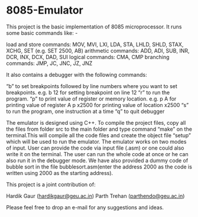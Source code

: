# 8085-Emulator

This project is the basic implementation of 8085 microprocessor. It runs some basic commands like: -

load and store commands: MOV, MVI, LXI, LDA, STA, LHLD, SHLD, STAX, XCHG, SET (e.g. SET  2500, AB)
arithmetic commands: ADD, ADI, SUB, INR, DCR, INX, DCX, DAD, SUI
logical commands: CMA, CMP
branching commands: JMP, JC, JNC, JZ, JNZ

It also contains a debugger with the following commands:

“b” to set breakpoints followed by line numbers where you want to set breakpoints. 
  e.g.  b 12 for setting breakpoint on line 12
“r” to run the program.
“p” to print value of register or memory location.
  e.g. p A for printing value of register A
       p x2500 for printing value of location x2500
“s” to run the program, one instruction at a time
“q” to quit debugger

The emulator is designed using C++. To compile the project files, copy all the files from folder src to the main folder and type command “make” on the terminal.This will compile all the code files and create the object file “setup” which will be used to run the emulator. The emulator works on two modes of input. User can provide the code via input file (.asm) or one could also write it on the terminal. The user can run the whole code at once or he can also run it in the debugger mode. We have also provided a dummy code of bubble sort in the file bubblesort.asm(enter the address 2000 as the code is written using 2000 as the starting address).

This project is a joint contribution of:

Hardik Gaur (hardikgaur@geu.ac.in)
Parth Trehan (parthendo@geu.ac.in)

Please feel free to drop an e-mail for any suggestions and ideas.
